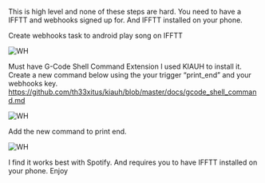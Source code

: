  
 This is high level and none of these steps are hard. You need to have a IFFTT and webhooks signed up for. And IFFTT installed on your phone. 
 
 
Create webhooks task to android play song on IFFTT

![WH](https://github.com/majarspeed/Profiles-Gcode-Macros/raw/main/images/whex.png "WH")

Must have G-Code Shell Command Extension I used KIAUH to install it. Create a new command below using the your trigger “print_end” and your webhooks key. 
https://github.com/th33xitus/kiauh/blob/master/docs/gcode_shell_command.md 

 ![WH](https://github.com/majarspeed/Profiles-Gcode-Macros/raw/main/images/exgcode.png "WH")
 
Add the new command to print end. 

![WH](https://github.com/majarspeed/Profiles-Gcode-Macros/raw/main/images/Printendex.png "WH")
 
I find it works best with Spotify. And requires you to have IFFTT installed on your phone. Enjoy
